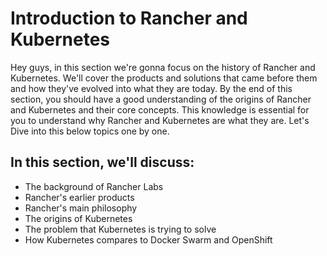 # Introduction to Rancher and Kubernetes
Hey guys, in this section we're gonna focus on the history of Rancher and Kubernetes. We'll cover the products and solutions that came before them and how they've evolved into what they are today. By the end of this section, you should have a good understanding of the origins of Rancher and Kubernetes and their core concepts. This knowledge is essential for you to understand why Rancher and Kubernetes are what they are. Let's Dive into this below topics one by one.

## In this section, we'll discuss:

- The background of Rancher Labs
- Rancher's earlier products
- Rancher's main philosophy
- The origins of Kubernetes
- The problem that Kubernetes is trying to solve
- How Kubernetes compares to Docker Swarm and OpenShift
